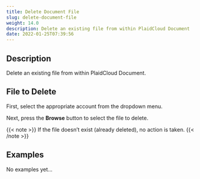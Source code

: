 ```yaml
---
title: Delete Document File
slug: delete-document-file
weight: 14.0
description: Delete an existing file from within PlaidCloud Document
date: 2022-01-25T07:39:56
---
```



## Description


Delete an existing file from within PlaidCloud Document.



## File to Delete


First, select the appropriate account from the dropdown menu.


Next, press the **Browse** button to select the file to delete.

{{< note >}}
If the file doesn’t exist (already deleted), no action is taken.
{{< /note >}}





## Examples

No examples yet...

